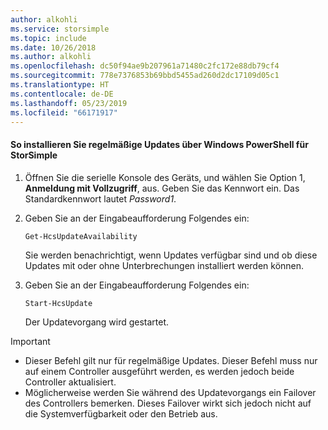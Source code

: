 ```yaml
---
author: alkohli
ms.service: storsimple
ms.topic: include
ms.date: 10/26/2018
ms.author: alkohli
ms.openlocfilehash: dc50f94ae9b207961a71480c2fc172e88db79cf4
ms.sourcegitcommit: 778e7376853b69bbd5455ad260d2dc17109d05c1
ms.translationtype: HT
ms.contentlocale: de-DE
ms.lasthandoff: 05/23/2019
ms.locfileid: "66171917"
---
```

#### <a name="to-install-regular-updates-via-windows-powershell-for-storsimple"></a>So installieren Sie regelmäßige Updates über Windows PowerShell für StorSimple
1. Öffnen Sie die serielle Konsole des Geräts, und wählen Sie Option 1, **Anmeldung mit Vollzugriff**, aus. Geben Sie das Kennwort ein. Das Standardkennwort lautet *Password1*. 
2. Geben Sie an der Eingabeaufforderung Folgendes ein:
   
     `Get-HcsUpdateAvailability`
   
    Sie werden benachrichtigt, wenn Updates verfügbar sind und ob diese Updates mit oder ohne Unterbrechungen installiert werden können.
3. Geben Sie an der Eingabeaufforderung Folgendes ein:
   
     `Start-HcsUpdate`
   
    Der Updatevorgang wird gestartet.

> [!IMPORTANT]
> * Dieser Befehl gilt nur für regelmäßige Updates. Dieser Befehl muss nur auf einem Controller ausgeführt werden, es werden jedoch beide Controller aktualisiert. 
> * Möglicherweise werden Sie während des Updatevorgangs ein Failover des Controllers bemerken. Dieses Failover wirkt sich jedoch nicht auf die Systemverfügbarkeit oder den Betrieb aus.
> 
> 


